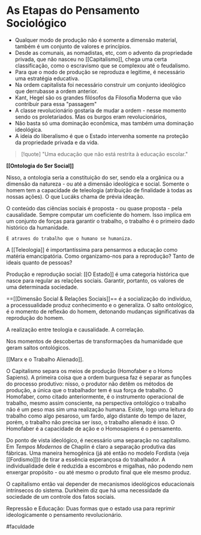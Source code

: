# As  Etapas do Pensamento Sociológico
- Qualquer modo de produção não é somente a dimensão material, também é um conjunto de valores e princípios.
- Desde as comunais, as nomadistas, etc, com o advento da propriedade privada, que não nasceu no [[Capitalismo]], chega uma certa classificação, como o escravismo que se complexou até o feudalismo.
- Para que o modo de produção se reproduza e legitime, é necessário uma estratégia educativa.
- Na ordem capitalista foi necessário construir um conjunto ideológico que derrubasse a ordem anterior.
- Kant, Hegel são os grandes filósofos da Filosofia Moderna que vão contribuir para essa "passagem"
- A classe revolucionário gostaria de mudar a ordem - nesse momento sendo os proletariados. Mas os burgos eram revolucionários, 
- Não basta só uma dominação econômica, mas também uma dominação ideológica.
- A ideia do liberalismo é que o Estado intervenha somente na proteção da propriedade privada e da vida.

>[!quote] "Uma educação que não está restrita à educação escolar."

**[[Ontologia do Ser Social]]**

Nisso, a ontologia seria a constituição do ser, sendo ela a orgânica ou a dimensão da natureza - ou até a dimensão ideológica e social. Somente o homem tem a capacidade de teleologia (atribuição de finalidade à todas as nossas ações). O que Lucáks chama de prévia ideação.

O conteúdo das ciências sociais é proposta - ou quase proposta - pela causalidade. Sempre computar um coeficiente do homem. Isso implica em um conjunto de forças para garantir o trabalho, o trabalho é o primeiro dado histórico da humanidade.

	É atraves do trabalho que o humano se humaniza.

A [[Teleologia]] é importantíssima para pensarmos a educação como matéria emancipatória. Como organizamo-nos para a reprodução? Tanto de ideais quanto de pessoas?

Produção e reprodução social: [[O Estado]] é uma categoria histórica que nasce para regular as relações sociais. Garantir, portanto, os valores de uma determinada sociedade.

==[[Dimensão Social & Relações Sociais]]== é a socialização do indivíduo, a processualidade produz conhecimento e o generaliza. O salto ontológico, é o momento de reflexão do homem, detonando mudanças significativas da reprodução do homem.

A realização entre teologia e causalidade. A correlação.

Nos momentos de descobertas de transformações da humanidade que geram saltos ontológicos.

[[Marx e o Trabalho Alienado]].

O Capitalismo separa os meios de produção (Homofaber e o Homo Sapiens). A primeira coisa que a ordem burguesa faz é separar as funções do processo produtivo: nisso, o produtor não detêm os métodos de produção, a única que o trabalhador tem é sua força de trabalho. O Homofaber, como citado anteriormente, é o instrumento operacional de trabalho, mesmo assim consciente, na perspectiva ontológico o trabalho não é um peso mas sim uma realização humana. Existe, logo uma leitura do trabalho como algo pesaroso, um fardo, algo distante do tempo de lazer, porém, o trabalho não precisa ser isso, o trabalho alienado é isso. O Homofaber é a capacidade de ação e o Homosapiens é o pensamento.

Do ponto de vista ideológico, é necessário uma separação no capitalismo. Em *Tempos Modernos* de Chaplin é claro a separação produtiva das fábricas. Uma maneira hemogênica (já até então no modelo Fordista (veja [[Fordismo]])) de tirar a essência esperançosa do trabalhador. A individualidade dele é reduzida a escombros e migalhas, não podendo nem enxergar propósito - ou até mesmo o produto final que ele mesmo produz.

O capitalismo então vai depender de mecanismos ideológicos educacionais intrínsecos do sistema. Durkheim diz que há uma necessidade da sociedade de um controle dos fatos sociais. 

Repressão e Educação: Duas formas que o estado usa para reprimir ideologicamente o pensamento revolucionário.

#faculdade 
